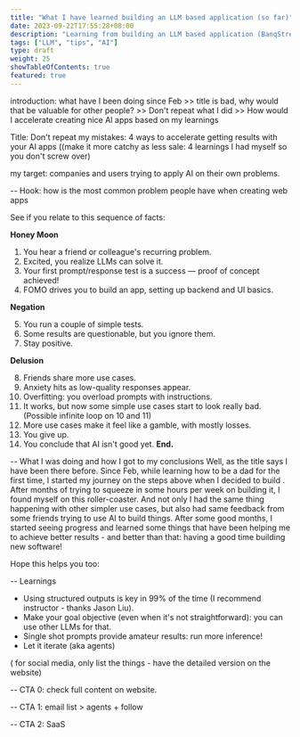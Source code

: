 ```yaml
---
title: "What I have learned building an LLM based application (so far)"
date: 2023-09-22T17:55:28+08:00
description: "Learning from building an LLM based application (BanqStream)."
tags: ["LLM", "tips", "AI"]
type: draft
weight: 25
showTableOfContents: true
featured: true
---
```


introduction: what have I been doing since Feb >> title is bad, why would that be valuable for other people? >> Don't repeat what I did >> How would I accelerate creating nice AI apps based on my learnings

Title: Don't repeat my mistakes: 4 ways to accelerate getting results with your AI apps ((make it more catchy as less sale: 4 learnings I had myself so you don't screw over)

my target: companies and users trying to apply AI on their own problems.

-- Hook: how is the most common problem people have when creating web apps

See if you relate to this sequence of facts:

**Honey Moon**

1. You hear a friend or colleague's recurring problem.
2. Excited, you realize LLMs can solve it.
3. Your first prompt/response test is a success — proof of concept achieved!
4. FOMO drives you to build an app, setting up backend and UI basics.

**Negation**

5. You run a couple of simple tests.
6. Some results are questionable, but you ignore them.
7. Stay positive.

**Delusion**

8. Friends share more use cases.
9. Anxiety hits as low-quality responses appear.
10. Overfitting: you overload prompts with instructions.
11. It works, but now some simple use cases start to look really bad.
    (Possible infinite loop on 10 and 11)
12. More use cases make it feel like a gamble, with mostly losses.
13. You give up.
14. You conclude that AI isn't good yet.
    **End.**

-- What I was doing and how I got to my conclusions
Well, as the title says I have been there before. Since Feb, while learning how to be a dad for the first time, I started my journey on the steps above when I decided to build <Link>. After months of trying to squeeze in some hours per week on building it, I found myself on this roller-coaster. And not only I had the same thing happening with other simpler use cases, but also had same feedback from some friends trying to use AI to build things. After some good months, I started seeing progress and learned some things that have been helping me to achieve better results - and better than that: having a good time building new software!

Hope this helps you too:

-- Learnings

- Using structured outputs is key in 99% of the time (I recommend instructor - thanks Jason Liu).
- Make your goal objective (even when it's not straightforward): you can use other LLMs for that.
- Single shot prompts provide amateur results: run more inference!
- Let it iterate (aka agents)

( for social media, only list the things - have the detailed version on the website)

-- CTA 0: check full content on website.

-- CTA 1: email list > agents + follow

-- CTA 2: SaaS
